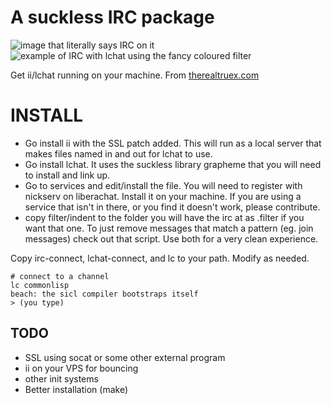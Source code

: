 # A suckless IRC package

![image that literally says IRC on it](https://therealtruex.com/static/irc.webp)
![example of IRC with lchat using the fancy coloured filter](https://therealtruex.com/static/ircchat.webp "coloured
filtering and system message removal")

Get ii/lchat running on your machine. From [therealtruex.com](https://therealtruex.com/posts/iilchat-setup-too-easy)

# INSTALL

- Go install ii with the SSL patch added. This will run as a local server that makes files named in and out for lchat to
use.
- Go install lchat. It uses the suckless library grapheme that you will need to install and link up.
- Go to services and edit/install the file. You will need to register
with nickserv on liberachat. Install it on your machine. If you are
using a service that isn't in there, or you find it doesn't work,
please contribute.
- copy filter/indent to the folder you will have the irc at as .filter if you want that one. To just remove messages
  that match a pattern (eg. join messages) check out that script. Use both for a very clean experience.

Copy irc-connect, lchat-connect, and lc to your path. Modify as needed.

```
# connect to a channel
lc commonlisp
beach: the sicl compiler bootstraps itself
> (you type)
```

## TODO
- SSL using socat or some other external program
- ii on your VPS for bouncing
- other init systems
- Better installation (make)

